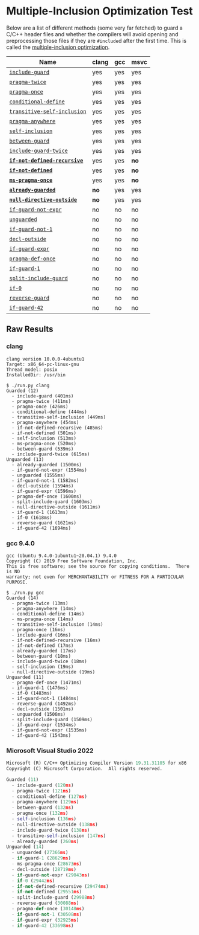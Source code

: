 # Multiple-Inclusion Optimization Test

Below are a list of different methods (some very far fetched) to guard a C/C++
header files and whether the compilers will avoid opening and preprocessing
those files if they are `#include`d after the first time.  This is called
the [multiple-inclusion optimization](https://gcc.gnu.org/onlinedocs/cppinternals/Guard-Macros.html).

| Name                                                                | clang | gcc | msvc |
| ------------------------------------------------------------------- | ----- | --- | ---- |
| [`include-guard`](guards/include-guard)                             | yes   | yes | yes  |
| [`pragma-twice`](guards/pragma-twice)                               | yes   | yes | yes  |
| [`pragma-once`](guards/pragma-once)                                 | yes   | yes | yes  |
| [`conditional-define`](guards/conditional-define)                   | yes   | yes | yes  |
| [`transitive-self-inclusion`](guards/transitive-self-inclusion)     | yes   | yes | yes  |
| [`pragma-anywhere`](guards/pragma-anywhere)                         | yes   | yes | yes  |
| [`self-inclusion`](guards/self-inclusion)                           | yes   | yes | yes  |
| [`between-guard`](guards/between-guard)                             | yes   | yes | yes  |
| [`include-guard-twice`](guards/include-guard-twice)                 | yes   | yes | yes  |
| [**`if-not-defined-recursive`**](guards/if-not-defined-recursive)   | yes   | yes |**no**|
| [**`if-not-defined`**](guards/if-not-defined)                       | yes   | yes |**no**|
| [**`ms-pragma-once`**](guards/ms-pragma-once)                       | yes   | yes |**no**|
| [**`already-guarded`**](guards/already-guarded)                     | **no**| yes | yes  |
| [**`null-directive-outside`**](guards/null-directive-outside)       | **no**| yes | yes  |
| [`if-guard-not-expr`](guards/if-guard-not-expr)                     | no    | no  |  no  |
| [`unguarded`](guards/unguarded)                                     | no    | no  |  no  |
| [`if-guard-not-1`](guards/if-guard-not-1)                           | no    | no  |  no  |
| [`decl-outside`](guards/decl-outside)                               | no    | no  |  no  |
| [`if-guard-expr`](guards/if-guard-expr)                             | no    | no  |  no  |
| [`pragma-def-once`](guards/pragma-def-once)                         | no    | no  |  no  |
| [`if-guard-1`](guards/if-guard-1)                                   | no    | no  |  no  |
| [`split-include-guard`](guards/split-include-guard)                 | no    | no  |  no  |
| [`if-0`](guards/if-0)                                               | no    | no  |  no  |
| [`reverse-guard`](guards/reverse-guard)                             | no    | no  |  no  |
| [`if-guard-42`](guards/if-guard-42)                                 | no    | no  |  no  |
    

## Raw Results

### clang

```$ clang --version
clang version 10.0.0-4ubuntu1
Target: x86_64-pc-linux-gnu
Thread model: posix
InstalledDir: /usr/bin

$ ./run.py clang
Guarded (12)
  - include-guard (401ms)
  - pragma-twice (411ms)
  - pragma-once (426ms)
  - conditional-define (444ms)
  - transitive-self-inclusion (449ms)
  - pragma-anywhere (454ms)
  - if-not-defined-recursive (485ms)
  - if-not-defined (501ms)
  - self-inclusion (513ms)
  - ms-pragma-once (520ms)
  - between-guard (539ms)
  - include-guard-twice (615ms)
Unguarded (13)
  - already-guarded (1500ms)
  - if-guard-not-expr (1554ms)
  - unguarded (1555ms)
  - if-guard-not-1 (1582ms)
  - decl-outside (1594ms)
  - if-guard-expr (1596ms)
  - pragma-def-once (1600ms)
  - split-include-guard (1603ms)
  - null-directive-outside (1611ms)
  - if-guard-1 (1613ms)
  - if-0 (1618ms)
  - reverse-guard (1621ms)
  - if-guard-42 (1694ms)
```

### gcc 9.4.0

```$ gcc --version
gcc (Ubuntu 9.4.0-1ubuntu1~20.04.1) 9.4.0
Copyright (C) 2019 Free Software Foundation, Inc.
This is free software; see the source for copying conditions.  There is NO
warranty; not even for MERCHANTABILITY or FITNESS FOR A PARTICULAR PURPOSE.

$ ./run.py gcc
Guarded (14)
  - pragma-twice (13ms)
  - pragma-anywhere (14ms)
  - conditional-define (14ms)
  - ms-pragma-once (14ms)
  - transitive-self-inclusion (14ms)
  - pragma-once (16ms)
  - include-guard (16ms)
  - if-not-defined-recursive (16ms)
  - if-not-defined (17ms)
  - already-guarded (17ms)
  - between-guard (18ms)
  - include-guard-twice (18ms)
  - self-inclusion (19ms)
  - null-directive-outside (19ms)
Unguarded (11)
  - pragma-def-once (1471ms)
  - if-guard-1 (1476ms)
  - if-0 (1483ms)
  - if-guard-not-1 (1484ms)
  - reverse-guard (1492ms)
  - decl-outside (1501ms)
  - unguarded (1506ms)
  - split-include-guard (1509ms)
  - if-guard-expr (1534ms)
  - if-guard-not-expr (1535ms)
  - if-guard-42 (1543ms)
```

### Microsoft Visual Studio 2022

```cl
Microsoft (R) C/C++ Optimizing Compiler Version 19.31.31105 for x86
Copyright (C) Microsoft Corporation.  All rights reserved.
```

```run.py msvc
Guarded (11)
  - include-guard (120ms)
  - pragma-twice (121ms)
  - conditional-define (127ms)
  - pragma-anywhere (129ms)
  - between-guard (132ms)
  - pragma-once (132ms)
  - self-inclusion (136ms)
  - null-directive-outside (138ms)
  - include-guard-twice (138ms)
  - transitive-self-inclusion (147ms)
  - already-guarded (260ms)
Unguarded (14)
  - unguarded (27366ms)
  - if-guard-1 (28629ms)
  - ms-pragma-once (28673ms)
  - decl-outside (28719ms)
  - if-guard-not-expr (29043ms)
  - if-0 (29442ms)
  - if-not-defined-recursive (29474ms)
  - if-not-defined (29551ms)
  - split-include-guard (29988ms)
  - reverse-guard (30088ms)
  - pragma-def-once (30148ms)
  - if-guard-not-1 (30508ms)
  - if-guard-expr (32925ms)
  - if-guard-42 (33698ms)
```
